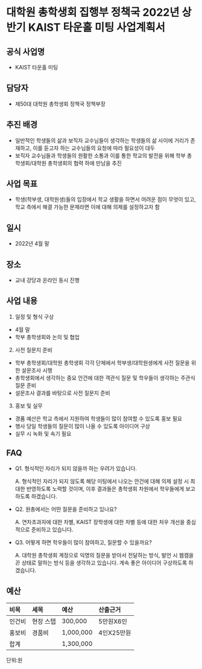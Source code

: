 # 대학원 총학생회 집행부 정책국 2022년 상반기 KAIST 타운홀 미팅 사업계획서

## 공식 사업명

- KAIST 타운홀 미팅

## 담당자

- 제50대 대학원 총학생회 정책국 정책부장

## 추진 배경

-  일반적인 학생들의 삶과 보직자 교수님들이 생각하는 학생들의 삶 사이에 거리가 존재하고, 이를 듣고자 하는 교수님들의 요청에 따라 필요성이 대두
-  보직자 교수님들과 학생들의 원활한 소통과 이를 통한 학교의 발전을 위해 학부 총학생회/대학원 총학생회의 협력 하에 만남을 추진

## 사업 목표

-   학생(학부생, 대학원생)들의 입장에서 학교 생활을 하면서 어려운 점이 무엇이 있고, 학교 측에서 해결 가능한 문제라면 이에 대해 의제를 설정하고자 함

## 일시

-   2022년 4월 말

## 장소

-   교내 강당과 온라인 동시 진행

## 사업 내용

1.  일정 및 형식 구상
- 4월 말
- 학부 총학생회와 논의 및 협업

2. 사전 질문지 준비
- 학부 총학생회/대학원 총학생회 각각 단체에서 학부생/대학원생에게 사전 질문을 위한 설문조사 시행
- 총학생회에서 생각하는 중요 안건에 대한 객관식 질문 및 학우들이 생각하는 주관식 질문 준비
- 설문조사 결과를 바탕으로 사전 질문지 준비

3. 홍보 및 실무
- 경품 예산은 학교 측에서 지원하여 학생들이 많이 참여할 수 있도록 홍보 필요
- 행사 당일 학생들의 질문이 많이 나올 수 있도록 아이디어 구상
- 실무 시 녹화 및 속기 필요

## FAQ

-  Q1. 형식적인 자리가 되지 않을까 하는 우려가 있습니다.
	
	A. 형식적인 자리가 되지 않도록 해당 미팅에서 나오는 안건에 대해 의제 설정 시 최대한 반영하도록 노력할 것이며, 이후 결과들은 총학생회 차원에서 학우들에게 보고하도록 하겠습니다.

-  Q2. 원총에서는 어떤 질문을 준비하고 있나요?

	A. 연차초과자에 대한 차별, KAIST 장학생에 대한 차별 등에 대한 처우 개선을 중심적으로 준비하고 있습니다.

-  Q3. 어떻게 하면 학우들이 많이 참여하고, 질문할 수 있을까요?

	A. 대학원 총학생회 계정으로 익명의 질문을 받아서 전달하는 방식, 발언 시 웹캠을 끈 상태로 말하는 방식 등을 생각하고 있습니다. 계속 좋은 아이디어 구상하도록 하겠습니다.



## 예산
| 비목   | 세목      | 예산      | 산출근거      |
|:-------|:----------|:----------|:--------------|
| 인건비 | 현장 스탭 | 300,000   | 5만원X6인 |
| 홍보비 | 경품비    | 1,000,000 | 4인X25만원    |
| 합계   |           | 1,300,000 |               |

단위:원
